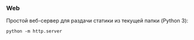 ### Web

Простой веб-сервер для раздачи статики из текущей папки (Python 3):

```text
python -m http.server
```